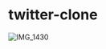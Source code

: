 # twitter-clone

![IMG_1430](https://github.com/f-lab-edu/twitter-clone/assets/71416000/88c83066-62ec-4dfc-b173-9be341d4d466)
